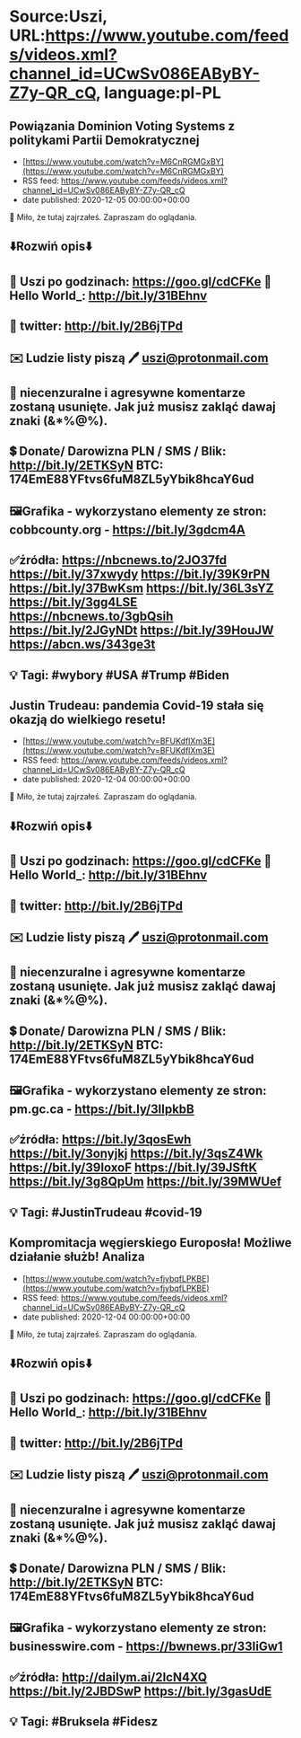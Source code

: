 # Source:Uszi, URL:https://www.youtube.com/feeds/videos.xml?channel_id=UCwSv086EAByBY-Z7y-QR_cQ, language:pl-PL

## Powiązania Dominion Voting Systems z politykami Partii Demokratycznej
 - [https://www.youtube.com/watch?v=M6CnRGMGxBY](https://www.youtube.com/watch?v=M6CnRGMGxBY)
 - RSS feed: https://www.youtube.com/feeds/videos.xml?channel_id=UCwSv086EAByBY-Z7y-QR_cQ
 - date published: 2020-12-05 00:00:00+00:00

🤪 Miło, że tutaj zajrzałeś.  Zapraszam do oglądania.

⬇️Rozwiń opis⬇️
------------------------------------------------------------
👀 Uszi po godzinach: https://goo.gl/cdCFKe
👀 Hello World_: http://bit.ly/31BEhnv
------------------------------------------------------------
👀 twitter: http://bit.ly/2B6jTPd
------------------------------------------------------------
✉️ Ludzie listy piszą 
🖊️ uszi@protonmail.com
------------------------------------------------------------
👺 niecenzuralne i agresywne komentarze zostaną usunięte.  Jak już musisz zakląć dawaj znaki (&*%@%).
------------------------------------------------------------
💲 Donate/ Darowizna
PLN / SMS / Blik: http://bit.ly/2ETKSyN
BTC: 174EmE88YFtvs6fuM8ZL5yYbik8hcaY6ud
---------------------------------------------------------------
🖼Grafika - wykorzystano elementy ze stron: 
cobbcounty.org - https://bit.ly/3gdcm4A
---------------------------------------------------------------
✅źródła:
https://nbcnews.to/2JO37fd
https://bit.ly/37xwydy
https://bit.ly/39K9rPN
https://bit.ly/37BwKsm
https://bit.ly/36L3sYZ
https://bit.ly/3gg4LSE
https://nbcnews.to/3gbQsih
https://bit.ly/2JGyNDt
https://bit.ly/39HouJW
https://abcn.ws/343ge3t
-------------------------------------------------------------
💡 Tagi: #wybory #USA #Trump #Biden
--------------------------------------------------------------

## Justin Trudeau: pandemia Covid-19 stała się okazją do wielkiego resetu!
 - [https://www.youtube.com/watch?v=BFUKdflXm3E](https://www.youtube.com/watch?v=BFUKdflXm3E)
 - RSS feed: https://www.youtube.com/feeds/videos.xml?channel_id=UCwSv086EAByBY-Z7y-QR_cQ
 - date published: 2020-12-04 00:00:00+00:00

🤪 Miło, że tutaj zajrzałeś.  Zapraszam do oglądania.

⬇️Rozwiń opis⬇️
------------------------------------------------------------
👀 Uszi po godzinach: https://goo.gl/cdCFKe
👀 Hello World_: http://bit.ly/31BEhnv
------------------------------------------------------------
👀 twitter: http://bit.ly/2B6jTPd
------------------------------------------------------------
✉️ Ludzie listy piszą 
🖊️ uszi@protonmail.com
------------------------------------------------------------
👺 niecenzuralne i agresywne komentarze zostaną usunięte.  Jak już musisz zakląć dawaj znaki (&*%@%).
------------------------------------------------------------
💲 Donate/ Darowizna
PLN / SMS / Blik: http://bit.ly/2ETKSyN
BTC: 174EmE88YFtvs6fuM8ZL5yYbik8hcaY6ud
---------------------------------------------------------------
🖼Grafika - wykorzystano elementy ze stron: 
pm.gc.ca - https://bit.ly/3lIpkbB
---------------------------------------------------------------
✅źródła:
https://bit.ly/3qosEwh
https://bit.ly/3onyjkj
https://bit.ly/3qsZ4Wk
https://bit.ly/39IoxoF
https://bit.ly/39JSftK
https://bit.ly/3g8QpUm
https://bit.ly/39MWUef
-------------------------------------------------------------
💡 Tagi: #JustinTrudeau #covid-19
--------------------------------------------------------------

## Kompromitacja węgierskiego Europosła! Możliwe działanie służb! Analiza
 - [https://www.youtube.com/watch?v=fjybqfLPKBE](https://www.youtube.com/watch?v=fjybqfLPKBE)
 - RSS feed: https://www.youtube.com/feeds/videos.xml?channel_id=UCwSv086EAByBY-Z7y-QR_cQ
 - date published: 2020-12-04 00:00:00+00:00

🤪 Miło, że tutaj zajrzałeś.  Zapraszam do oglądania.

⬇️Rozwiń opis⬇️
------------------------------------------------------------
👀 Uszi po godzinach: https://goo.gl/cdCFKe
👀 Hello World_: http://bit.ly/31BEhnv
------------------------------------------------------------
👀 twitter: http://bit.ly/2B6jTPd
------------------------------------------------------------
✉️ Ludzie listy piszą 
🖊️ uszi@protonmail.com
------------------------------------------------------------
👺 niecenzuralne i agresywne komentarze zostaną usunięte.  Jak już musisz zakląć dawaj znaki (&*%@%).
------------------------------------------------------------
💲 Donate/ Darowizna
PLN / SMS / Blik: http://bit.ly/2ETKSyN
BTC: 174EmE88YFtvs6fuM8ZL5yYbik8hcaY6ud
---------------------------------------------------------------
🖼Grafika - wykorzystano elementy ze stron: 
businesswire.com - https://bwnews.pr/33IiGw1
---------------------------------------------------------------
✅źródła:
http://dailym.ai/2IcN4XQ
https://bit.ly/2JBDSwP
https://bit.ly/3gasUdE
-------------------------------------------------------------
💡 Tagi: #Bruksela #Fidesz
--------------------------------------------------------------

